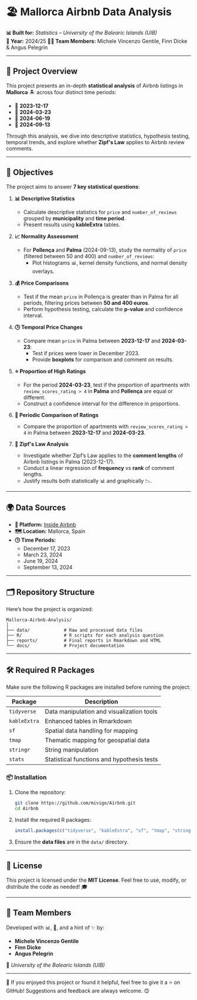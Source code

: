 # 🏖️ Mallorca Airbnb Data Analysis  

**📊 Built for:** *Statistics – University of the Balearic Islands (UIB)*  
**📆 Year:** 2024/25 
**🧑‍💻 Team Members:** Michele Vincenzo Gentile, Finn Dicke & Angus Pelegrin 

---

## 📖 Project Overview  

This project presents an in-depth **statistical analysis** of Airbnb listings in **Mallorca** 🏝️ across four distinct time periods:  
- 📅 **2023-12-17**  
- 📅 **2024-03-23**  
- 📅 **2024-06-19**  
- 📅 **2024-09-13**  

Through this analysis, we dive into descriptive statistics, hypothesis testing, temporal trends, and explore whether **Zipf's Law** applies to Airbnb review comments.  

---

## 🎯 Objectives  

The project aims to answer **7 key statistical questions**:  

1. **📊 Descriptive Statistics**  
   - Calculate descriptive statistics for `price` and `number_of_reviews` grouped by **municipality** and **time period**.  
   - Present results using **kableExtra** tables.  

2. **📈 Normality Assessment**  
   - For **Pollença** and **Palma** (2024-09-13), study the normality of `price` (filtered between 50 and 400) and `number_of_reviews`:  
     - Plot histograms 📊, kernel density functions, and normal density overlays.  

3. **💰 Price Comparisons**  
   - Test if the mean `price` in Pollença is greater than in Palma for all periods, filtering prices between **50 and 400 euros**.  
   - Perform hypothesis testing, calculate the **p-value** and confidence interval.  

4. **🕒 Temporal Price Changes**  
   - Compare mean `price` in Palma between **2023-12-17** and **2024-03-23**:  
     - Test if prices were lower in December 2023.  
     - Provide **boxplots** for comparison and comment on results.  

5. **⭐ Proportion of High Ratings**  
   - For the period **2024-03-23**, test if the proportion of apartments with `review_scores_rating > 4` in **Palma** and **Pollença** are equal or different.  
   - Construct a confidence interval for the difference in proportions.  

6. **📅 Periodic Comparison of Ratings**  
   - Compare the proportion of apartments with `review_scores_rating > 4` in Palma between **2023-12-17** and **2024-03-23**.  

7. **🔢 Zipf's Law Analysis**  
   - Investigate whether Zipf’s Law applies to the **comment lengths** of Airbnb listings in Palma (2023-12-17).  
   - Conduct a linear regression of **frequency** vs **rank** of comment lengths.  
   - Justify results both statistically 📊 and graphically 📉.  

---

## 🌍 Data Sources  

- **📡 Platform:** [Inside Airbnb](http://insideairbnb.com)  
- **🗺️ Location:** Mallorca, Spain  
- **🕒 Time Periods:**  
   - December 17, 2023  
   - March 23, 2024  
   - June 19, 2024  
   - September 13, 2024  

---

## 🗂️ Repository Structure  

Here’s how the project is organized:  

```
Mallorca-Airbnb-Analysis/
│
├── data/             # Raw and processed data files
├── R/                # R scripts for each analysis question
├── reports/          # Final reports in Rmarkdown and HTML
└── docs/             # Project documentation
```

---

## 🛠️ Required R Packages  

Make sure the following R packages are installed before running the project:  

| **Package**    | **Description**                             |  
|-----------------|--------------------------------------------|  
| `tidyverse`    | Data manipulation and visualization tools   |  
| `kableExtra`   | Enhanced tables in Rmarkdown                |  
| `sf`           | Spatial data handling for mapping           |  
| `tmap`         | Thematic mapping for geospatial data        |  
| `stringr`      | String manipulation                         |  
| `stats`        | Statistical functions and hypothesis tests  |  

### 📦 Installation  

1. Clone the repository:  
   ```bash
   git clone https://github.com/mivige/Airbnb.git
   cd Airbnb
   ```  
2. Install the required R packages:  
   ```R
   install.packages(c("tidyverse", "kableExtra", "sf", "tmap", "stringr", "stats"))
   ```  
3. Ensure the **data files** are in the `data/` directory.  

---

## 📝 License  

This project is licensed under the **MIT License**. Feel free to use, modify, or distribute the code as needed! 🎓  

---

## 👥 Team Members  

Developed with 📊, 🧠, and a hint of ✨ by:  

- **Michele Vincenzo Gentile**  
- **Finn Dicke**  
- **Angus Pelegrin**  

🏫 *University of the Balearic Islands (UIB)*  

---

🎉 If you enjoyed this project or found it helpful, feel free to give it a ⭐ on GitHub! Suggestions and feedback are always welcome. 😊  